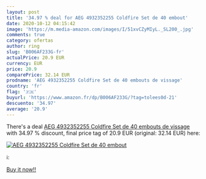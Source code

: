 ```yaml
---
layout: post
title: '34.97 % deal for AEG 4932352255 Coldfire Set de 40 embout'
date: 2020-10-12 04:15:42
image: 'https://m.media-amazon.com/images/I/51xvCZyMIyL._SL200_.jpg'
comments: true
category: ofertas
author: ring
slug: 'B006AF233G-fr'
actualPrice: 20.9 EUR
currency: EUR
price: 20.9
comparePrice: 32.14 EUR
prodname: 'AEG 4932352255 Coldfire Set de 40 embouts de vissage'
country: 'fr'
flag: '🇫🇷'
buyurl: 'https://www.amazon.fr/dp/B006AF233G/?tag=tolees0d-21'
descuento: '34.97'
average: '20.9'
---
```


There's a deal [AEG 4932352255 Coldfire Set de 40 embouts de vissage](https://www.amazon.fr/dp/B006AF233G/?tag=tolees0d-21)  with  34.97 % discount, final price tag of  20.9 EUR (original: 32.14 EUR) here:

[![AEG 4932352255 Coldfire Set de 40 embout](https://m.media-amazon.com/images/I/51xvCZyMIyL._SL200_.jpg)](https://www.amazon.fr/dp/B006AF233G/?tag=tolees0d-21)

ℹ️:


[Buy it now!!](https://www.amazon.fr/dp/B006AF233G/?tag=tolees0d-21)
